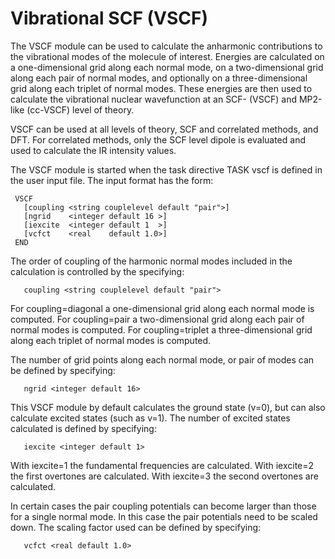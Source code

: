 # Vibrational SCF (VSCF)

The VSCF module can be used to calculate the anharmonic contributions to
the vibrational modes of the molecule of interest. Energies are
calculated on a one-dimensional grid along each normal mode, on a
two-dimensional grid along each pair of normal modes, and optionally on
a three-dimensional grid along each triplet of normal modes. These
energies are then used to calculate the vibrational nuclear wavefunction
at an SCF- (VSCF) and MP2-like (cc-VSCF) level of theory.

VSCF can be used at all levels of theory, SCF and correlated methods,
and DFT. For correlated methods, only the SCF level dipole is evaluated
and used to calculate the IR intensity values.

The VSCF module is started when the task directive TASK <theory> vscf is
defined in the user input file. The input format has the form:

` VSCF`  
`   [coupling <string couplelevel default "pair">]`  
`   [ngrid    <integer default 16 >]`  
`   [iexcite  <integer default 1  >]`  
`   [vcfct    <real    default 1.0>]`  
` END`

The order of coupling of the harmonic normal modes included in the
calculation is controlled by the specifying:

`   coupling <string couplelevel default "pair">`

For coupling=diagonal a one-dimensional grid along each normal mode is
computed. For coupling=pair a two-dimensional grid along each pair of
normal modes is computed. For coupling=triplet a three-dimensional grid
along each triplet of normal modes is computed.

The number of grid points along each normal mode, or pair of modes can
be defined by specifying:

`   ngrid <integer default 16>`

This VSCF module by default calculates the ground state (v=0), but can
also calculate excited states (such as v=1). The number of excited
states calculated is defined by specifying:

`   iexcite <integer default 1>`

With iexcite=1 the fundamental frequencies are calculated. With
iexcite=2 the first overtones are calculated. With iexcite=3 the second
overtones are calculated.

In certain cases the pair coupling potentials can become larger than
those for a single normal mode. In this case the pair potentials need to
be scaled down. The scaling factor used can be defined by specifying:

`   vcfct <real default 1.0>`
